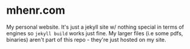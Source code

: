 # mhenr.com

My personal website. It's just a jekyll site w/ nothing special in terms of
engines so `jekyll build` works just fine. My larger files (i.e some pdfs,
binaries) aren't part of this repo - they're just hosted on my site.